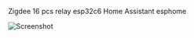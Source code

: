 Zigdee 16 pcs relay esp32c6 Home Assistant esphome

![Screenshot](https://github.com/bieskholodov/SuperMini-NRF52840-/blob/main/16-Kanal-Relais-Modul-12V-01_600x600%402x.png)
